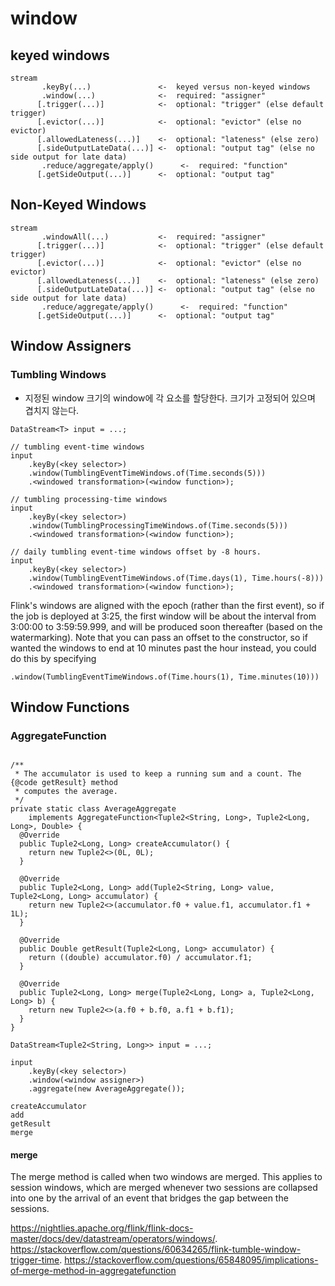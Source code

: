 # window

## keyed windows
````
stream
       .keyBy(...)               <-  keyed versus non-keyed windows
       .window(...)              <-  required: "assigner"
      [.trigger(...)]            <-  optional: "trigger" (else default trigger)
      [.evictor(...)]            <-  optional: "evictor" (else no evictor)
      [.allowedLateness(...)]    <-  optional: "lateness" (else zero)
      [.sideOutputLateData(...)] <-  optional: "output tag" (else no side output for late data)
       .reduce/aggregate/apply()      <-  required: "function"
      [.getSideOutput(...)]      <-  optional: "output tag"
````

## Non-Keyed Windows
````
stream
       .windowAll(...)           <-  required: "assigner"
      [.trigger(...)]            <-  optional: "trigger" (else default trigger)
      [.evictor(...)]            <-  optional: "evictor" (else no evictor)
      [.allowedLateness(...)]    <-  optional: "lateness" (else zero)
      [.sideOutputLateData(...)] <-  optional: "output tag" (else no side output for late data)
       .reduce/aggregate/apply()      <-  required: "function"
      [.getSideOutput(...)]      <-  optional: "output tag"
````
## Window Assigners 
### Tumbling Windows
- 지정된 window 크기의 window에 각 요소를 할당한다. 크기가 고정되어 있으며 겹치지 않는다.
````
DataStream<T> input = ...;

// tumbling event-time windows
input
    .keyBy(<key selector>)
    .window(TumblingEventTimeWindows.of(Time.seconds(5)))
    .<windowed transformation>(<window function>);

// tumbling processing-time windows
input
    .keyBy(<key selector>)
    .window(TumblingProcessingTimeWindows.of(Time.seconds(5)))
    .<windowed transformation>(<window function>);

// daily tumbling event-time windows offset by -8 hours.
input
    .keyBy(<key selector>)
    .window(TumblingEventTimeWindows.of(Time.days(1), Time.hours(-8)))
    .<windowed transformation>(<window function>);
````

Flink's windows are aligned with the epoch (rather than the first event), so if the job is deployed at 3:25, the first window will be about the interval from 3:00:00 to 3:59:59.999, and will be produced soon thereafter (based on the watermarking).
Note that you can pass an offset to the constructor, so if wanted the windows to end at 10 minutes past the hour instead, you could do this by specifying
````
.window(TumblingEventTimeWindows.of(Time.hours(1), Time.minutes(10)))
````

## Window Functions
### AggregateFunction
````

/**
 * The accumulator is used to keep a running sum and a count. The {@code getResult} method
 * computes the average.
 */
private static class AverageAggregate
    implements AggregateFunction<Tuple2<String, Long>, Tuple2<Long, Long>, Double> {
  @Override
  public Tuple2<Long, Long> createAccumulator() {
    return new Tuple2<>(0L, 0L);
  }

  @Override
  public Tuple2<Long, Long> add(Tuple2<String, Long> value, Tuple2<Long, Long> accumulator) {
    return new Tuple2<>(accumulator.f0 + value.f1, accumulator.f1 + 1L);
  }

  @Override
  public Double getResult(Tuple2<Long, Long> accumulator) {
    return ((double) accumulator.f0) / accumulator.f1;
  }

  @Override
  public Tuple2<Long, Long> merge(Tuple2<Long, Long> a, Tuple2<Long, Long> b) {
    return new Tuple2<>(a.f0 + b.f0, a.f1 + b.f1);
  }
}

DataStream<Tuple2<String, Long>> input = ...;

input
    .keyBy(<key selector>)
    .window(<window assigner>)
    .aggregate(new AverageAggregate());
````
````
createAccumulator
add
getResult
merge
````
#### merge
The merge method is called when two windows are merged. This applies to session windows, which are merged whenever two sessions are collapsed into one by the arrival of an event that bridges the gap between the sessions.

https://nightlies.apache.org/flink/flink-docs-master/docs/dev/datastream/operators/windows/. 
https://stackoverflow.com/questions/60634265/flink-tumble-window-trigger-time. 
https://stackoverflow.com/questions/65848095/implications-of-merge-method-in-aggregatefunction

